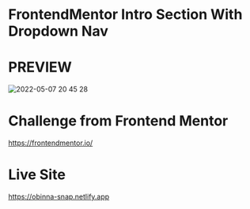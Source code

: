 # FrontendMentor Intro Section With Dropdown Nav

# PREVIEW
![2022-05-07 20 45 28](https://user-images.githubusercontent.com/105124616/167271788-bc9bbde5-c88b-4e8f-9016-86501650ea27.gif)


# Challenge from Frontend Mentor
https://frontendmentor.io/

# Live Site
https://obinna-snap.netlify.app
